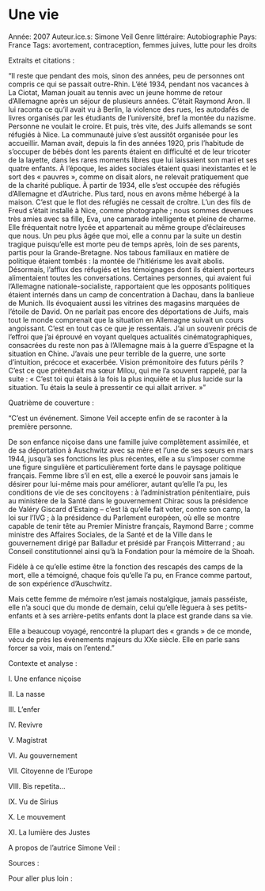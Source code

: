 # Une vie

Année: 2007
Auteur.ice.s: Simone Veil
Genre littéraire: Autobiographie
Pays: France
Tags: avortement, contraception, femmes juives, lutte pour les droits

Extraits et citations : 

“Il reste que pendant des mois, sinon des années, peu de personnes ont compris ce qui se passait outre-Rhin. L’été 1934, pendant nos vacances à La Ciotat, Maman jouait au tennis avec un jeune homme de retour d’Allemagne après un séjour de plusieurs années. C’était Raymond Aron. Il lui raconta ce qu’il avait vu à Berlin, la violence des rues, les autodafés de livres organisés par les étudiants de l’université, bref la montée du nazisme. Personne ne voulait le croire.
Et puis, très vite, des Juifs allemands se sont réfugiés à Nice. La communauté juive s’est aussitôt organisée pour les accueillir. Maman avait, depuis la fin des années 1920, pris l’habitude de s’occuper de bébés dont les parents étaient en difficulté et de leur tricoter de la layette, dans les rares moments libres que lui laissaient son mari et ses quatre enfants. À l’époque, les aides sociales étaient quasi inexistantes et le sort des « pauvres », comme on disait alors, ne relevait pratiquement que de la charité publique. À partir de 1934, elle s’est occupée des réfugiés d’Allemagne et d’Autriche. Plus tard, nous en avons même hébergé à la maison.  C’est que le flot des réfugiés ne cessait de croître. L’un des fils de Freud s’était installé à Nice, comme photographe ; nous sommes devenues très amies avec sa fille, Eva, une camarade intelligente et pleine de charme. Elle fréquentait notre lycée et appartenait au même groupe d’éclaireuses que nous. Un peu plus âgée que moi, elle a connu par la suite un destin tragique puisqu’elle est morte peu de temps après, loin de ses parents, partis pour la Grande-Bretagne. Nos tabous familiaux en matière de politique étaient tombés : la montée de l’hitlérisme les avait abolis. Désormais, l’afflux des réfugiés et les témoignages dont ils étaient porteurs alimentaient toutes les conversations. Certaines personnes, qui avaient fui l’Allemagne nationale-socialiste, rapportaient que les opposants politiques étaient internés dans un camp de concentration à Dachau, dans la banlieue de Munich. Ils évoquaient aussi les vitrines des magasins marquées de l’étoile de David. On ne parlait pas encore des déportations de Juifs, mais tout le monde comprenait que la situation en Allemagne suivait un cours angoissant.
C’est en tout cas ce que je ressentais. J’ai un souvenir précis de l’effroi que j’ai éprouvé en voyant quelques actualités cinématographiques, consacrées du reste non pas à l’Allemagne mais à la guerre d’Espagne et la situation en Chine. J’avais une peur terrible de la guerre, une sorte d’intuition, précoce et exacerbée. Vision prémonitoire des futurs périls ? C’est ce que prétendait ma sœur Milou, qui me l’a souvent rappelé, par la suite : « C’est toi qui étais à la fois la plus inquiète et la plus lucide sur la situation. Tu étais la seule à pressentir ce qui allait arriver. »”

Quatrième de couverture :

“C’est un événement. Simone Veil accepte enfin de se raconter à la première personne.

De son enfance niçoise dans une famille juive complètement assimilée, et de sa déportation à Auschwitz avec sa mère et l’une de ses sœurs en mars 1944, jusqu’à ses fonctions les plus récentes, elle a su s’imposer comme une figure singulière et particulièrement forte dans le paysage politique français. Femme libre s’il en est, elle a exercé le pouvoir sans jamais le désirer pour lui-même mais pour améliorer, autant qu’elle l’a pu, les conditions de vie de ses concitoyens : à l’administration pénitentiaire, puis au ministère de la Santé dans le gouvernement Chirac sous la présidence de Valéry Giscard d’Estaing – c’est là qu’elle fait voter, contre son camp, la loi sur l’IVG ; à la présidence du Parlement européen, où elle se montre capable de tenir tête au Premier Ministre français, Raymond Barre ; comme ministre des Affaires Sociales, de la Santé et de la Ville dans le gouvernement dirigé par Balladur et présidé par François Mitterrand ; au Conseil constitutionnel ainsi qu’à la Fondation pour la mémoire de la Shoah.

Fidèle à ce qu’elle estime être la fonction des rescapés des camps de la mort, elle a témoigné, chaque fois qu’elle l’a pu, en France comme partout, de son expérience d’Auschwitz.

Mais cette femme de mémoire n’est jamais nostalgique, jamais passéiste, elle n’a souci que du monde de demain, celui qu’elle lèguera à ses petits-enfants et à ses arrière-petits enfants dont la place est grande dans sa vie.

Elle a beaucoup voyagé, rencontré la plupart des « grands » de ce monde, vécu de près les événements majeurs du XXe siècle. Elle en parle sans forcer sa voix, mais on l’entend.”

Contexte et analyse :

I. Une enfance niçoise

II. La nasse

III. L’enfer

IV. Revivre

V. Magistrat

VI. Au gouvernement 

VII. Citoyenne de l’Europe 

VIII. Bis repetita...

IX. Vu de Sirius

X. Le mouvement 

XI. La lumière des Justes

A propos de l’autrice Simone Veil :

Sources :

Pour aller plus loin :